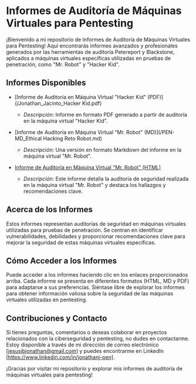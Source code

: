 # Informes de Auditoría de Máquinas Virtuales para Pentesting

¡Bienvenido a mi repositorio de Informes de Auditoría de Máquinas Virtuales para Pentesting! Aquí encontrarás informes avanzados y profesionales generados por las herramientas de auditoría Petereport y Blackstone, aplicados a máquinas virtuales específicas utilizadas en pruebas de penetración, como "Mr. Robot" y "Hacker Kid".

## Informes Disponibles

- [Informe de Auditoría en Máquina Virtual "Hacker Kid" (PDF)](/Jonathan_Jacinto_Hacker Kid.pdf)
    - *Descripción*: Informe en formato PDF generado a partir de auditoría en la máquina virtual "Hacker Kid".

- [Informe de Auditoría en Máquina Virtual "Mr. Robot" (MD)](/PEN-MD_Ethical Hacking Reto Robot.md)
    - *Descripción*: Una versión en formato Markdown del informe en la máquina virtual "Mr. Robot".

- [Informe de Auditoría en Máquina Virtual "Mr. Robot" (HTML)](/index.html)
    - *Descripción*: Este informe detalla la auditoría de seguridad realizada en la máquina virtual "Mr. Robot" y destaca los hallazgos y recomendaciones clave.



## Acerca de los Informes

Estos informes representan auditorías de seguridad en máquinas virtuales utilizadas para pruebas de penetración. Se centran en identificar vulnerabilidades, debilidades y proporcionar recomendaciones clave para mejorar la seguridad de estas máquinas virtuales específicas.

## Cómo Acceder a los Informes

Puede acceder a los informes haciendo clic en los enlaces proporcionados arriba. Cada informe se presenta en diferentes formatos (HTML, MD y PDF) para adaptarse a sus preferencias. Siéntase libre de explorar los informes para obtener información valiosa sobre la seguridad de las máquinas virtuales utilizadas en pentesting.

## Contribuciones y Contacto

Si tienes preguntas, comentarios o deseas colaborar en proyectos relacionados con la ciberseguridad y pentesting, no dudes en contactarme. Estoy disponible a través de mi dirección de correo electrónico [jesusjbjonathan@gmail.com] y puedes encontrarme en LinkedIn [https://www.linkedin.com/in/jonathanj-pen].

¡Gracias por visitar mi repositorio y explorar mis informes de auditoría de máquinas virtuales para pentesting!
